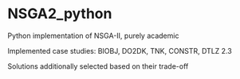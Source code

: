 # NSGA2_python
Python implementation of NSGA-II, purely academic

Implemented case studies: BIOBJ, DO2DK, TNK, CONSTR, DTLZ 2.3

Solutions additionally selected based on their trade-off
